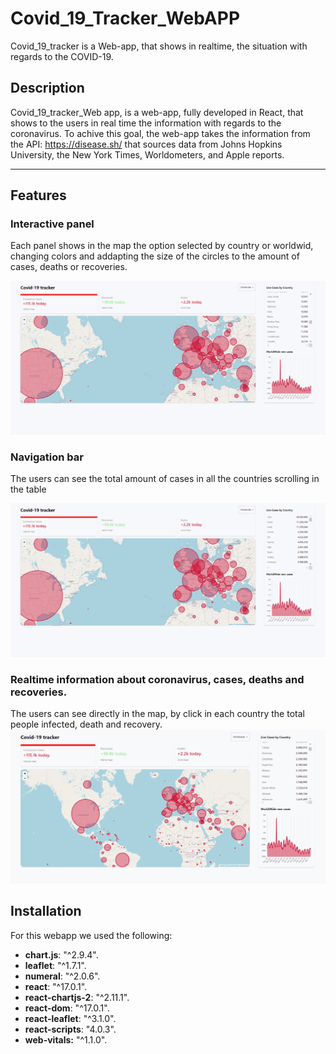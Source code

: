 # Covid_19_Tracker_WebAPP
Covid_19_tracker is a Web-app, that shows in realtime, the situation with regards to the COVID-19.


## Description
Covid_19_tracker_Web app, is a web-app, fully developed in React, that shows to the users in real time the information with regards to the coronavirus. To achive this goal, the web-app takes the information from the API: https://disease.sh/ that sources data from Johns Hopkins University, the New York Times, Worldometers, and Apple reports.

-------------------------------------------------------------------------------------------------------------------------------------------------------------------------------

## Features

### **Interactive panel**
Each panel shows in the map the option selected by country or worldwid, changing colors and addapting the size of the circles to the amount of cases, deaths or recoveries.

![](https://github.com/AlbertCos/Covid_19_Tracker_WebApp/blob/master/covgif3.gif)


### **Navigation bar**
The users can see the total amount of cases in all the countries scrolling in the table

![](https://github.com/AlbertCos/Covid_19_Tracker_WebApp/blob/master/covgif2.gif)


### **Realtime information about coronavirus, cases, deaths and recoveries.**
The users can see directly in the map, by click in each country the total people infected, death and recovery.
![](https://github.com/AlbertCos/Covid_19_Tracker_WebApp/blob/master/covgif1.gif)

## Installation
For this webapp we used the following:  
- **chart.js**: "^2.9.4".
- **leaflet**: "^1.7.1".
- **numeral**: "^2.0.6".
- **react**: "^17.0.1".
- **react-chartjs-2**: "^2.11.1".
- **react-dom**: "^17.0.1".
- **react-leaflet**: "^3.1.0".
- **react-scripts**: "4.0.3".
- **web-vitals:** "^1.1.0".



